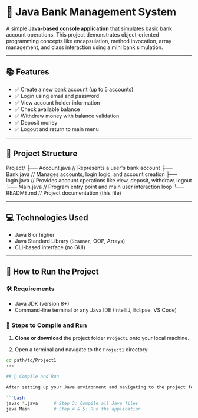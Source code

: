 # 🏦 Java Bank Management System

A simple **Java-based console application** that simulates basic bank account operations. This project demonstrates object-oriented programming concepts like encapsulation, method invocation, array management, and class interaction using a mini bank simulation.

---

## 📚 Features

- ✅ Create a new bank account (up to 5 accounts)
- ✅ Login using email and password
- ✅ View account holder information
- ✅ Check available balance
- ✅ Withdraw money with balance validation
- ✅ Deposit money
- ✅ Logout and return to main menu

---

## 🧱 Project Structure

Project/
├── Account.java // Represents a user's bank account
├── Bank.java // Manages accounts, login logic, and account creation
├── login.java // Provides account operations like view, deposit, withdraw, logout
├── Main.java // Program entry point and main user interaction loop
└── README.md // Project documentation (this file)




---

## 💻 Technologies Used

- Java 8 or higher
- Java Standard Library (`Scanner`, OOP, Arrays)
- CLI-based interface (no GUI)

---

## 🚀 How to Run the Project

### 🛠 Requirements

- Java JDK (version 8+)
- Command-line terminal or any Java IDE (IntelliJ, Eclipse, VS Code)

### 🔧 Steps to Compile and Run

1. **Clone or download** the project folder `Project1` onto your local machine.

2. Open a terminal and navigate to the `Project1` directory:

```bash
cd path/to/Project1
---

## 🧪 Compile and Run

After setting up your Java environment and navigating to the project folder:

```bash
javac *.java      # Step 3: Compile all Java files
java Main         # Step 4 & 5: Run the application
